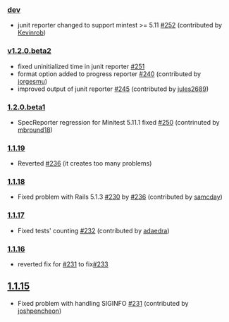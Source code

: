 ### [dev](https://github.com/kern/minitest-reporters/compare/v1.2.0.beta2...master)

* junit reporter changed to support mintest >= 5.11 [#252](https://github.com/kern/minitest-reporters/pull/252) (contributed by [Kevinrob](https://github.com/Kevinrob))

### [v1.2.0.beta2](https://github.com/kern/minitest-reporters/compare/v1.2.0.beta1...v1.2.0.beta2)

* fixed uninitialized time in junit reporter [#251](https://github.com/kern/minitest-reporters/issues/251)
* format option added to progress reporter [#240](https://github.com/kern/minitest-reporters/pull/240) (contributed by [jorgesmu](https://github.com/jorgesmu))
* improved output of junit reporter [#245](https://github.com/kern/minitest-reporters/pull/245) (contributed by [jules2689](https://github.com/jules2689))

### [1.2.0.beta1](https://github.com/kern/minitest-reporters/compare/v1.1.19...v1.2.0.beta1)

* SpecReporter regression for Minitest 5.11.1 fixed [#250](https://github.com/kern/minitest-reporters/pull/250) (contrinuted by [mbround18](https://github.com/mbround18))

### [1.1.19](https://github.com/kern/minitest-reporters/compare/v1.1.18...v1.1.19)

* Reverted [#236](https://github.com/kern/minitest-reporters/pull/236) (it creates too many problems)

### [1.1.18](https://github.com/kern/minitest-reporters/compare/v1.1.17...v1.1.18)

* Fixed problem with Rails 5.1.3 [#230](https://github.com/kern/minitest-reporters/issues/230) by [#236](https://github.com/kern/minitest-reporters/pull/236) (contributed by [samcday](https://github.com/samcday))

### [1.1.17](https://github.com/kern/minitest-reporters/compare/v1.1.16...v1.1.17)

* Fixed tests' counting [#232](https://github.com/kern/minitest-reporters/pull/232) (contributed by [adaedra](https://github.com/adaedra))

### [1.1.16](https://github.com/kern/minitest-reporters/compare/v1.1.15...v1.1.16)

* reverted fix for [#231](https://github.com/kern/minitest-reporters/pull/231) to fix[#233](https://github.com/kern/minitest-reporters/pull/233)

## [1.1.15](https://github.com/kern/minitest-reporters/compare/v1.1.14...v1.1.15)

* Fixed problem with handling SIGINFO [#231](https://github.com/kern/minitest-reporters/pull/231) (contributed by [joshpencheon](https://github.com/joshpencheon))


